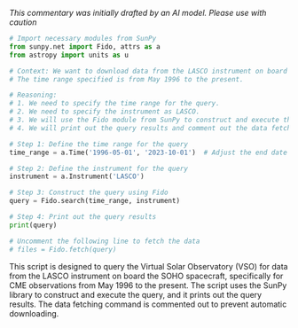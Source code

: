 _This commentary was initially drafted by an AI model. Please use with caution_

```python
# Import necessary modules from SunPy
from sunpy.net import Fido, attrs as a
from astropy import units as u

# Context: We want to download data from the LASCO instrument on board SOHO for CME observations.
# The time range specified is from May 1996 to the present.

# Reasoning:
# 1. We need to specify the time range for the query.
# 2. We need to specify the instrument as LASCO.
# 3. We will use the Fido module from SunPy to construct and execute the query.
# 4. We will print out the query results and comment out the data fetching part.

# Step 1: Define the time range for the query
time_range = a.Time('1996-05-01', '2023-10-01')  # Adjust the end date as needed

# Step 2: Define the instrument for the query
instrument = a.Instrument('LASCO')

# Step 3: Construct the query using Fido
query = Fido.search(time_range, instrument)

# Step 4: Print out the query results
print(query)

# Uncomment the following line to fetch the data
# files = Fido.fetch(query)
```

This script is designed to query the Virtual Solar Observatory (VSO) for data from the LASCO instrument on board the SOHO spacecraft, specifically for CME observations from May 1996 to the present. The script uses the SunPy library to construct and execute the query, and it prints out the query results. The data fetching command is commented out to prevent automatic downloading.
